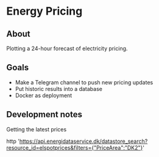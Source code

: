 # Energy Pricing

## About

Plotting a 24-hour forecast of electricity pricing.

## Goals

- Make a Telegram channel to push new pricing updates
- Put historic results into a database
- Docker as deployment

## Development notes

Getting the latest prices

  http 'https://api.energidataservice.dk/datastore_search?resource_id=elspotprices&filters={"PriceArea":"DK2"}'



